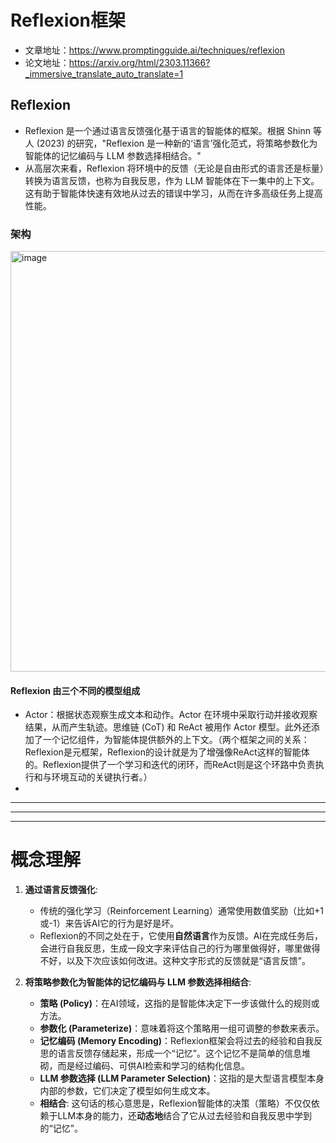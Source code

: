 # Reflexion框架
- 文章地址：https://www.promptingguide.ai/techniques/reflexion
- 论文地址：https://arxiv.org/html/2303.11366?_immersive_translate_auto_translate=1

## Reflexion
- Reflexion 是一个通过语言反馈强化基于语言的智能体的框架。根据 Shinn 等人 (2023) 的研究，"Reflexion 是一种新的‘语言’强化范式，将策略参数化为智能体的记忆编码与 LLM 参数选择相结合。"
- 从高层次来看，Reflexion 将环境中的反馈（无论是自由形式的语言还是标量）转换为语言反馈，也称为自我反思，作为 LLM 智能体在下一集中的上下文。这有助于智能体快速有效地从过去的错误中学习，从而在许多高级任务上提高性能。

### 架构

<img width="939" height="673" alt="image" src="https://github.com/user-attachments/assets/952aa550-0f61-44ed-aaa9-e9f56e1e35eb" />

#### Reflexion 由三个不同的模型组成
- Actor：根据状态观察生成文本和动作。Actor 在环境中采取行动并接收观察结果，从而产生轨迹。思维链 (CoT) 和 ReAct 被用作 Actor 模型。此外还添加了一个记忆组件，为智能体提供额外的上下文。（两个框架之间的关系：Reflexion是元框架，Reflexion的设计就是为了增强像ReAct这样的智能体的。Reflexion提供了一个学习和迭代的闭环，而ReAct则是这个环路中负责执行和与环境互动的关键执行者。）
- 



---
---
---

# 概念理解
1.  **通过语言反馈强化**:
    *   传统的强化学习（Reinforcement Learning）通常使用数值奖励（比如+1或-1）来告诉AI它的行为是好是坏。
    *   Reflexion的不同之处在于，它使用**自然语言**作为反馈。AI在完成任务后，会进行自我反思，生成一段文字来评估自己的行为哪里做得好，哪里做得不好，以及下次应该如何改进。这种文字形式的反馈就是“语言反馈”。

2.  **将策略参数化为智能体的记忆编码与 LLM 参数选择相结合**:
    *   **策略 (Policy)**：在AI领域，这指的是智能体决定下一步该做什么的规则或方法。
    *   **参数化 (Parameterize)**：意味着将这个策略用一组可调整的参数来表示。
    *   **记忆编码 (Memory Encoding)**：Reflexion框架会将过去的经验和自我反思的语言反馈存储起来，形成一个“记忆”。这个记忆不是简单的信息堆砌，而是经过编码、可供AI检索和学习的结构化信息。
    *   **LLM 参数选择 (LLM Parameter Selection)**：这指的是大型语言模型本身内部的参数，它们决定了模型如何生成文本。
    *   **相结合**: 这句话的核心意思是，Reflexion智能体的决策（策略）不仅仅依赖于LLM本身的能力，还**动态地**结合了它从过去经验和自我反思中学到的“记忆”。

